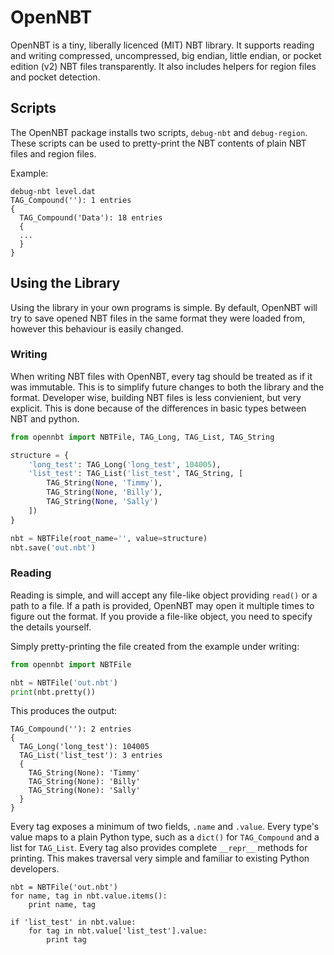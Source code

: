 # OpenNBT

OpenNBT is a tiny, liberally licenced (MIT) NBT library.
It supports reading and writing compressed, uncompressed, big endian, little endian, or pocket edition (v2) NBT files transparently. It also includes helpers for region files and pocket detection.

## Scripts

The OpenNBT package installs two scripts, `debug-nbt` and `debug-region`. These scripts can be used to pretty-print the NBT contents of plain NBT files and region files.

Example:

```
debug-nbt level.dat
TAG_Compound(''): 1 entries
{
  TAG_Compound('Data'): 18 entries
  {
  ...
  }
}
```

## Using the Library
Using the library in your own programs is simple. By default, OpenNBT will try to save opened NBT files in the same format they were loaded from, however this behaviour is
easily changed.

### Writing

When writing NBT files with OpenNBT, every tag should be treated as if it was immutable. This is to simplify future changes to both the library and the format.
Developer wise, building NBT files is less convienient, but very explicit. This is done because of the differences in basic types between NBT and python.

```python
from opennbt import NBTFile, TAG_Long, TAG_List, TAG_String

structure = {
    'long_test': TAG_Long('long_test', 104005),
    'list_test': TAG_List('list_test', TAG_String, [
        TAG_String(None, 'Timmy'),
        TAG_String(None, 'Billy'),
        TAG_String(None, 'Sally')
    ])
}

nbt = NBTFile(root_name='', value=structure)
nbt.save('out.nbt')
```

### Reading

Reading is simple, and will accept any file-like object providing `read()` or a path to a file. If a path is provided, OpenNBT may open it multiple times to figure out the format. If you provide a file-like object, you need to specify the details yourself.

Simply pretty-printing the file created from the example under writing:

```python
from opennbt import NBTFile

nbt = NBTFile('out.nbt')
print(nbt.pretty())
```

This produces the output:

```
TAG_Compound(''): 2 entries
{
  TAG_Long('long_test'): 104005
  TAG_List('list_test'): 3 entries
  {
    TAG_String(None): 'Timmy'
    TAG_String(None): 'Billy'
    TAG_String(None): 'Sally'
  }
}
```

Every tag exposes a minimum of two fields, `.name` and `.value`. Every type's value maps to a plain Python type, such as a `dict()` for `TAG_Compound` and a list for `TAG_List`. Every tag
also provides complete `__repr__` methods for printing. This makes traversal very simple and familiar to existing Python developers.

```
nbt = NBTFile('out.nbt')
for name, tag in nbt.value.items():
    print name, tag

if 'list_test' in nbt.value:
    for tag in nbt.value['list_test'].value:
        print tag
```
